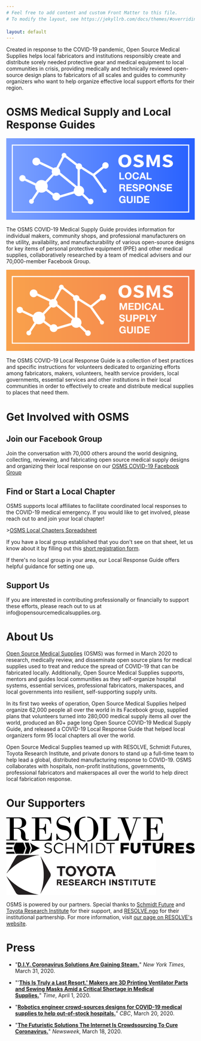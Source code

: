 ```yaml
---
# Feel free to add content and custom Front Matter to this file.
# To modify the layout, see https://jekyllrb.com/docs/themes/#overriding-theme-defaults

layout: default
---
```


<link href="https://stackpath.bootstrapcdn.com/bootstrap/4.4.1/css/bootstrap.min.css" rel="stylesheet" integrity="sha384-Vkoo8x4CGsO3+Hhxv8T/Q5PaXtkKtu6ug5TOeNV6gBiFeWPGFN9MuhOf23Q9Ifjh" crossorigin="anonymous">

<div class="container">

<p>Created in response to the COVID-19 pandemic, Open Source Medical Supplies helps local fabricators and institutions responsibly create and distribute sorely needed protective gear and medical equipment to local communities in crisis, providing medically and technically reviewed open-source design plans to fabricators of all scales and guides to community organizers who want to help organize effective local support efforts for their region.</p>

<h1>OSMS Medical Supply and Local Response Guides</h1>


<div class="row">
    <div class="col-md-6">
    <img src="/assets/img/osms-lrg-blue.png"/>
	<p>The OSMS COVID-19 Medical Supply Guide provides information for individual makers, community shops, and professional manufacturers on the utility, availability, and manufacturability of various open-source designs for key items of personal protective equipment (PPE) and other medical supplies, collaboratively researched by a team of medical advisers and our 70,000-member Facebook Group.</p>
    </div>
    <div class="col-md-6">
    <img src="/assets/img/osms-msg-orange.png"/>
    <p>The OSMS COVID-19 Local Response Guide is a collection of best practices and specific instructions for volunteers dedicated to organizing efforts among fabricators, makers, volunteers, health service providers, local governments, essential services and other institutions in their local communities in order to effectively to create and distribute medical supplies to places that need them.</p>
    </div>
</div>

<h1>Get Involved with OSMS</h1>
<h2>Join our Facebook Group</h2>
<p>Join the conversation with 70,000 others around the world designing, collecting, reviewing, and fabricating open source medical supply designs and organizing their local response on our <a href="https://www.facebook.com/groups/opensourcecovid19medicalsupplies/">OSMS COVID-19 Facebook Group</a></p>
<h2>Find or Start a Local Chapter</h2>
<p>OSMS supports local affiliates to facilitate coordinated local responses to the COVID-19 medical emergency. If you would like to get involved, please reach out to and join your local chapter!</p>
<p>><a href="ttps://docs.google.com/spreadsheets/d/1JH5uL3WW6PwvwFRe4wqXkheK0-jcGYqaPmb9J3Dr6Ac/edit?usp=sharing">OSMS Local Chapters Spreadsheet</a></p>
<p>If you have a local group established that you don't see on that sheet, let us know about it by filling out this <a href="https://docs.google.com/forms/d/1d48Xpmg3cQ9cjf1L7MObH0tqHyTf9PS3w7_AIVJT7Pg/edit">short registration form</a>.</p>
<p>If there's no local group in your area, our Local Response Guide offers helpful guidance for setting one up.</p>
<h2>Support Us</h2>
<p>If you are interested in contributing professionally or financially to support these efforts, please reach out to us at info@opensourcemedicalsupplies.org.</p>

<h1>About Us</h1>
<p><a href="https://opensourcemedicalsupplies.org/">Open Source Medical Supplies</a> (OSMS) was formed in March 2020 to research, medically review, and disseminate open source plans for medical supplies used to treat and reduce the spread of COVID-19 that can be fabricated locally. Additionally, Open Source Medical Supplies supports, mentors and guides local communities as they self-organize hospital systems, essential services, professional fabricators, makerspaces, and local governments into resilient, self-supporting supply units.</p>

<p>In its first two weeks of operation, Open Source Medical Supplies helped organize 62,000 people all over the world in its Facebook group, supplied plans that volunteers turned into 280,000 medical supply items all over the world, produced an 80+ page long Open Source COVID-19 Medical Supply Guide, and released a COVID-19 Local Response Guide that helped local organizers form 95 local chapters all over the world.</p>

<p>Open Source Medical Supplies teamed up with RESOLVE, Schmidt Futures, Toyota Research Institute, and private donors to stand up a full-time team to help lead a global, distributed manufacturing response to COVID-19. OSMS collaborates with hospitals, non-profit institutions, governments, professional fabricators and makerspaces all over the world to help direct local fabrication response.</p>

<h1>Our Supporters</h1>
<div class="sponsor-images">
    <img src="/assets/img/partners_resolve.svg"/>
    <img src="/assets/img/partners_schmidt.svg"/>
    <img src="/assets/img/partners_tri.svg"/>
</div>
<p>
OSMS is powered by our partners. Special thanks to <a href="https://schmidtfutures.com/">Schmidt Future</a> and <a href="https://www.tri.global/">Toyota Research Institute</a> for their support, and <a href="http://resolve.ngo">RESOLVE.ngo</a> for their institutional partnership. For more information, visit <a href="https://www.resolve.ngo/osms.htm">our page on RESOLVE's website</a>.</p>


<h1>Press</h1>
<p>
<ul id="97c4e344-15ea-470b-9535-a7dbbd171064" class="bulleted-list">
				<li>&quot;<a
						href="https://www.nytimes.com/2020/03/31/science/coronavirus-masks-equipment-crowdsource.html?smid=fb-nytimes&amp;smtyp=cur&amp;fbclid=IwAR3Ewi5b7aSykbmldrGcp_ppp5VNfuVkX2XU5dEsWIwFdqgnfzn1_r3q6c4"><strong>D.I.Y.
							Coronavirus Solutions Are Gaining Steam.</strong></a>&quot; <em>New York Times</em>, March
					31, 2020.</li>
			</ul>
			<ul id="3d6dbc6d-4809-43b2-8143-e33656e36668" class="bulleted-list">
				<li>&quot;&#x27;<a
						href="https://time.com/5811091/makers-3d-printing-coronavirus/?utm_source=facebook.com&amp;utm_medium=social&amp;utm_campaign=social-share-article&amp;utm_content=20200401&amp;fbclid=IwAR2j5RayRscZSgsvIZHkZxetjtiAwWz7Yd7ctSjNqWQn7dvddTRLP3IBm6Y"><strong>This
							Is Truly a Last Resort.&#x27; Makers are 3D Printing Ventilator Parts and Sewing Masks Amid
							a Critical Shortage in Medical Supplies.</strong></a>&quot; <em>Time</em>, April 1, 2020.
				</li>
			</ul>
			<ul id="e7469177-7220-41c8-83b2-d161063173cb" class="bulleted-list">
				<li>&quot;<a
						href="https://www.cbc.ca/radio/day6/futures-on-hold-3d-printed-medical-gear-rem-s-mike-mills-choir-choir-choir-the-story-of-purell-and-more-1.5502663/robotics-engineer-crowd-sources-designs-for-covid-19-medical-supplies-to-help-out-of-stock-hospitals-1.5502671"><strong>Robotics
							engineer crowd-sources designs for COVID-19 medical supplies to help out-of-stock
							hospitals.</strong></a>&quot; <em>CBC</em>, March 20, 2020.</li>
			</ul>
			<ul id="50b68cc9-de8f-4ae7-9ddd-96b331cf52cd" class="bulleted-list">
				<li>&quot;<a
						href="https://www.newsweek.com/crowdsourcing-solutions-coronavirus-covid-19-facebook-1493075?fbclid=IwAR0zFFUr2BaWnJ4AxtIAgoLxxZ3rUWiqcPmMmptB5up3Sv_lhaj8LFD3E8o"><strong>The
							Futuristic Solutions The Internet Is Crowdsourcing To Cure
							Coronavirus.</strong></a>&quot; <em>Newsweek</em>, March 18, 2020.</li>
			</ul>
</p>
</div>